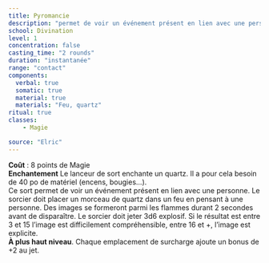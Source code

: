 ```yaml
---
title: Pyromancie
description: "permet de voir un événement présent en lien avec une personne."
school: Divination
level: 1
concentration: false
casting_time: "2 rounds"
duration: "instantanée"
range: "contact"
components:
  verbal: true
  somatic: true
  material: true
  materials: "Feu, quartz"
ritual: true
classes:
    - Magie

source: "Elric"
---
```

**Coût** : 8 points de Magie  
**Enchantement** Le lanceur de sort enchante un quartz. Il a pour cela besoin de 40 po de matériel (encens, bougies...).  
Ce sort permet de voir un événement présent en lien avec une personne. Le sorcier doit placer un morceau de quartz dans un feu en pensant à une personne. Des images se formeront parmi les flammes durant 2 secondes avant de disparaître. Le sorcier doit jeter 3d6 explosif. Si le résultat est entre 3 et 15 l’image est difficilement compréhensible, entre 16 et +, l’image est explicite.   
**À plus haut niveau**. Chaque emplacement de surcharge ajoute un bonus de +2 au jet.  
